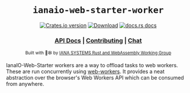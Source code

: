 <div align="center">

  <h1><code>ianaio-web-starter-worker</code></h1>

  <p>
    <a href="https://crates.io/crates/ianaio-web-starter-worker"><img src="https://img.shields.io/crates/v/ianaio-web-starter-worker.svg?style=flat-square" alt="Crates.io version" /></a>
    <a href="https://crates.io/crates/ianaio-web-starter-worker"><img src="https://img.shields.io/crates/d/ianaio-web-starter-worker.svg?style=flat-square" alt="Download" /></a>
    <a href="https://docs.rs/ianaio-web-starter-worker"><img src="https://img.shields.io/badge/docs-latest-blue.svg?style=flat-square" alt="docs.rs docs" /></a>
  </p>

  <h3>
    <a href="https://docs.iana.io/ianaio-web-starter-worker">API Docs</a>
    <span> | </span>
    <a href="https://github.com/ianaio/ianaio-web-starter/blob/main/CONTRIBUTING.md">Contributing</a>
    <span> | </span>
    <a href="https://discordapp.com/channels/1111111111111111111/1111111111111">Chat</a>
  </h3>

  <sub>Built with 🦀🕸 by <a href="https://rustwasm.iana.io/">IANA SYSTEMS Rust and WebAssembly Working Group</a></sub>
</div>

IanaIO-Web-Starter workers are a way to offload tasks to web workers. These are run concurrently using
[web-workers](https://developer.mozilla.org/en-US/docs/Web/API/Web_Workers_API/Using_web_workers).
It provides a neat abstraction over the browser's Web Workers API which can be consumed from anywhere.

